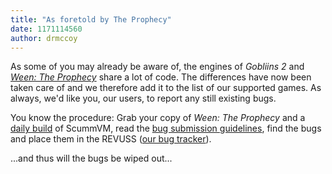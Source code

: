 ```yaml
---
title: "As foretold by The Prophecy"
date: 1171114560
author: drmccoy
---
```


As some of you may already be aware of, the engines of *Gobliins 2* and [*Ween: The Prophecy*](http://wiki.scummvm.org/index.php/The_Prophecy) share a lot of code. The differences have now been taken care of and we therefore add it to the list of our supported games. As always, we'd like you, our users, to report any still existing bugs.

You know the procedure: Grab your copy of *Ween: The Prophecy* and a [daily build](/downloads/#daily) of ScummVM, read the [bug submission guidelines](/faq/#question.report-bugs), find the bugs and place them in the REVUSS ([our bug tracker](http://bugs.scummvm.org/)).

...and thus will the bugs be wiped out...
